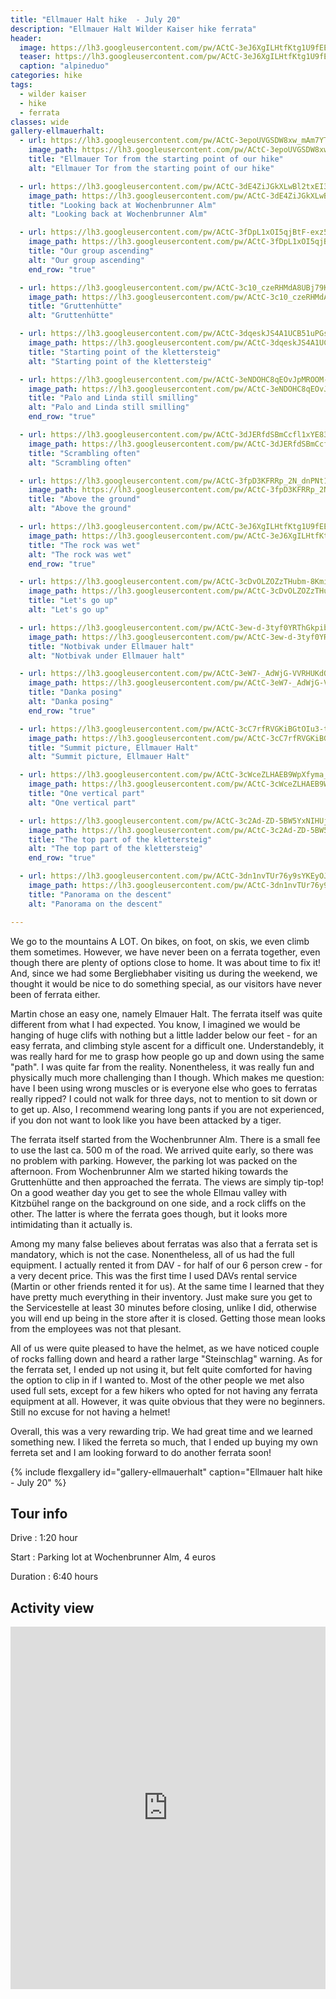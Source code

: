 ```yaml
---
title: "Ellmauer Halt hike  - July 20"
description: "Ellmauer Halt Wilder Kaiser hike ferrata"
header:
  image: https://lh3.googleusercontent.com/pw/ACtC-3eJ6XgILHtfKtg1U9fEEDqD72FOPKTpMktRuNH2IinJEdkse8l_5Gy8FoCmeNPc14fQLK4WiwYD4o-5BI9gmBapKAoYQ3nGNBPzWo2059aF9MedqU6BbCy1-Dp2KGQquYCGUmcBU_Z_CxQAFVKhen5lHQ=w1730-h1297-no?authuser=0
  teaser: https://lh3.googleusercontent.com/pw/ACtC-3eJ6XgILHtfKtg1U9fEEDqD72FOPKTpMktRuNH2IinJEdkse8l_5Gy8FoCmeNPc14fQLK4WiwYD4o-5BI9gmBapKAoYQ3nGNBPzWo2059aF9MedqU6BbCy1-Dp2KGQquYCGUmcBU_Z_CxQAFVKhen5lHQ=w800-h300-no?authuser=0
  caption: "alpineduo"
categories: hike
tags:
  - wilder kaiser
  - hike
  - ferrata
classes: wide
gallery-ellmauerhalt:
  - url: https://lh3.googleusercontent.com/pw/ACtC-3epoUVGSDW8xw_mAm7YTJi35-6OIJ-02pKUW39wAwne-0kuqdYlizJc7RqLp3rAYGF566OHqUz33jwRemSvZZQ1X289Xi3BtJ3VIFNtVkJ2hMi0hbcfu7S7ucS5MieNeodUxfBtiQo5HmDycAVlG0WH6g=w1730-h1297-no?authuser=0
    image_path: https://lh3.googleusercontent.com/pw/ACtC-3epoUVGSDW8xw_mAm7YTJi35-6OIJ-02pKUW39wAwne-0kuqdYlizJc7RqLp3rAYGF566OHqUz33jwRemSvZZQ1X289Xi3BtJ3VIFNtVkJ2hMi0hbcfu7S7ucS5MieNeodUxfBtiQo5HmDycAVlG0WH6g=w400-h300-no?authuser=0
    title: "Ellmauer Tor from the starting point of our hike"
    alt: "Ellmauer Tor from the starting point of our hike"

  - url: https://lh3.googleusercontent.com/pw/ACtC-3dE4ZiJGkXLwBl2txEI3W6UjDVi6-Jv15yA6--8IWqXjM912Pq4zXnG1VL5mpACPJ2H9h91kfDV-6EpWC18Ek7lxVo-izzSIgOIJEWvHDKhqoZ4ZV281_Gw13BnXBPBbzknnbhGqrHfCzBVwYLPm7Xh0g=w1730-h1297-no?authuser=0
    image_path: https://lh3.googleusercontent.com/pw/ACtC-3dE4ZiJGkXLwBl2txEI3W6UjDVi6-Jv15yA6--8IWqXjM912Pq4zXnG1VL5mpACPJ2H9h91kfDV-6EpWC18Ek7lxVo-izzSIgOIJEWvHDKhqoZ4ZV281_Gw13BnXBPBbzknnbhGqrHfCzBVwYLPm7Xh0g=w400-h300-no?authuser=0
    title: "Looking back at Wochenbrunner Alm"
    alt: "Looking back at Wochenbrunner Alm"

  - url: https://lh3.googleusercontent.com/pw/ACtC-3fDpL1xOI5qjBtF-exz5CdRv8hN_WPcdDsiGhb6V5wd6ncmySOUY7xdPcYNk-iWSyyO3rDOo00eMSmG3vZoEvBBrPvsQola6W4rzN9biQRc-Fka_wavOcN05RSqaTD9beef1NWos5RZa6iLU-EGnQZl9Q=w1730-h1297-no?authuser=0
    image_path: https://lh3.googleusercontent.com/pw/ACtC-3fDpL1xOI5qjBtF-exz5CdRv8hN_WPcdDsiGhb6V5wd6ncmySOUY7xdPcYNk-iWSyyO3rDOo00eMSmG3vZoEvBBrPvsQola6W4rzN9biQRc-Fka_wavOcN05RSqaTD9beef1NWos5RZa6iLU-EGnQZl9Q=w400-h300-no?authuser=0
    title: "Our group ascending"
    alt: "Our group ascending"
    end_row: "true"

  - url: https://lh3.googleusercontent.com/pw/ACtC-3c10_czeRHMdA8UBj79KKrbMiAwsOdD_nVJGvBZdWfJAlOBfl2SuyhUomLH8SStuub9JuSYIRP7fFdvhP9CNQbGqmS7ko-n1ULVPzteCnNeyp0OA5zLQFffC7n9lhXr89TJQwl3Utynwys3WqBtNAwugQ=w1730-h1297-no?authuser=0
    image_path: https://lh3.googleusercontent.com/pw/ACtC-3c10_czeRHMdA8UBj79KKrbMiAwsOdD_nVJGvBZdWfJAlOBfl2SuyhUomLH8SStuub9JuSYIRP7fFdvhP9CNQbGqmS7ko-n1ULVPzteCnNeyp0OA5zLQFffC7n9lhXr89TJQwl3Utynwys3WqBtNAwugQ=w400-h300-no?authuser=0
    title: "Gruttenhütte"
    alt: "Gruttenhütte"

  - url: https://lh3.googleusercontent.com/pw/ACtC-3dqeskJS4A1UCB51uPGsugpmCpdM-AMLFbpNIVJ1HYQ9Ji12GxNtJTEHs77oKmMWaUcySHtaqM6G7sVlTw4Mpil9fkairybSU_FraPMWHQcJAib5WNBopuc_MgXCvM5Hu5h3VOCMpW3KCRBlfzhm-fBNA=w1730-h1297-no?authuser=0
    image_path: https://lh3.googleusercontent.com/pw/ACtC-3dqeskJS4A1UCB51uPGsugpmCpdM-AMLFbpNIVJ1HYQ9Ji12GxNtJTEHs77oKmMWaUcySHtaqM6G7sVlTw4Mpil9fkairybSU_FraPMWHQcJAib5WNBopuc_MgXCvM5Hu5h3VOCMpW3KCRBlfzhm-fBNA=w400-h300-no?authuser=0
    title: "Starting point of the klettersteig"
    alt: "Starting point of the klettersteig"

  - url: https://lh3.googleusercontent.com/pw/ACtC-3eNDOHC8qEOvJpMROOM-dTwl8SxWr_QbZEQfIQJ6bN2P-eeSn1H0WKTsJYquXgM36qcttH0sRI7-qaCTAY-ouzcgC0uLliGYnUils2dQxZ4Zx8xb36Kv2YV8bTCvtFXr8BXOfLzP1SoXPu66M46xZrdYQ=w973-h1297-no?authuser=0
    image_path: https://lh3.googleusercontent.com/pw/ACtC-3eNDOHC8qEOvJpMROOM-dTwl8SxWr_QbZEQfIQJ6bN2P-eeSn1H0WKTsJYquXgM36qcttH0sRI7-qaCTAY-ouzcgC0uLliGYnUils2dQxZ4Zx8xb36Kv2YV8bTCvtFXr8BXOfLzP1SoXPu66M46xZrdYQ=w300-h400-no?authuser=0
    title: "Palo and Linda still smilling"
    alt: "Palo and Linda still smilling"
    end_row: "true"

  - url: https://lh3.googleusercontent.com/pw/ACtC-3dJERfdSBmCcfl1xYE83ndTakJQcq9pDBCnJaMnaQ7FRXpAow-lfeIoPZbR0q5ptM4NSs7vlvr2bLpAOWwRPPvSb_MJQHAjzXOPfshlzgNtC4Kv08YwmGhIvXJvr7F2Hq1OZ6MSQq1lBLE0dCllnWEW_A=w973-h1297-no?authuser=0
    image_path: https://lh3.googleusercontent.com/pw/ACtC-3dJERfdSBmCcfl1xYE83ndTakJQcq9pDBCnJaMnaQ7FRXpAow-lfeIoPZbR0q5ptM4NSs7vlvr2bLpAOWwRPPvSb_MJQHAjzXOPfshlzgNtC4Kv08YwmGhIvXJvr7F2Hq1OZ6MSQq1lBLE0dCllnWEW_A=w300-h400-no?authuser=0
    title: "Scrambling often"
    alt: "Scrambling often"

  - url: https://lh3.googleusercontent.com/pw/ACtC-3fpD3KFRRp_2N_dnPNt16daBNsqRfBZp3U4OAbDpjvyHWR1iveFNi1zd0WzJuAUmSn2fM78wDSiF6VpUIYgZYhu24h79kTdBU7ogR2ClzWAY_XkQJgpLoHq8iRhnIkHa8zhHtw5gtbx_uvDlmuPYU7sGg=w973-h1297-no?authuser=0
    image_path: https://lh3.googleusercontent.com/pw/ACtC-3fpD3KFRRp_2N_dnPNt16daBNsqRfBZp3U4OAbDpjvyHWR1iveFNi1zd0WzJuAUmSn2fM78wDSiF6VpUIYgZYhu24h79kTdBU7ogR2ClzWAY_XkQJgpLoHq8iRhnIkHa8zhHtw5gtbx_uvDlmuPYU7sGg=w300-h400-no?authuser=0
    title: "Above the ground"
    alt: "Above the ground"

  - url: https://lh3.googleusercontent.com/pw/ACtC-3eJ6XgILHtfKtg1U9fEEDqD72FOPKTpMktRuNH2IinJEdkse8l_5Gy8FoCmeNPc14fQLK4WiwYD4o-5BI9gmBapKAoYQ3nGNBPzWo2059aF9MedqU6BbCy1-Dp2KGQquYCGUmcBU_Z_CxQAFVKhen5lHQ=w1730-h1297-no?authuser=0
    image_path: https://lh3.googleusercontent.com/pw/ACtC-3eJ6XgILHtfKtg1U9fEEDqD72FOPKTpMktRuNH2IinJEdkse8l_5Gy8FoCmeNPc14fQLK4WiwYD4o-5BI9gmBapKAoYQ3nGNBPzWo2059aF9MedqU6BbCy1-Dp2KGQquYCGUmcBU_Z_CxQAFVKhen5lHQ=w400-h300-no?authuser=0
    title: "The rock was wet"
    alt: "The rock was wet"
    end_row: "true"

  - url: https://lh3.googleusercontent.com/pw/ACtC-3cDvOLZOZzTHubm-8Kmio54svjQtt7lXNgwMqivBf2gcWMGvspOpA2Ow3_Fs3mJDsAydFpgR9XvipWfzugXt6tMrxXPTgQ326Pl7Mg0_jfLQs5Z2wkETERN8-lWIvbbZ4taRuFSSfRRG5Vh3vp4fTZ1fg=w973-h1297-no?authuser=0
    image_path: https://lh3.googleusercontent.com/pw/ACtC-3cDvOLZOZzTHubm-8Kmio54svjQtt7lXNgwMqivBf2gcWMGvspOpA2Ow3_Fs3mJDsAydFpgR9XvipWfzugXt6tMrxXPTgQ326Pl7Mg0_jfLQs5Z2wkETERN8-lWIvbbZ4taRuFSSfRRG5Vh3vp4fTZ1fg=w300-h400-no?authuser=0
    title: "Let's go up"
    alt: "Let's go up"

  - url: https://lh3.googleusercontent.com/pw/ACtC-3ew-d-3tyf0YRThGkpib4dO236rAo9MJIfcuH2NOaSitSdzJVYHTIfkIx2RduY4VhsIwly47Jh5wW7zL3UoSzWojqZwbladJqICHYIqGVVqMTRODCDxlJ9AcwywUGmK89fEunKtGpGVjP-pT_4nqi51LQ=w1730-h1297-no?authuser=0
    image_path: https://lh3.googleusercontent.com/pw/ACtC-3ew-d-3tyf0YRThGkpib4dO236rAo9MJIfcuH2NOaSitSdzJVYHTIfkIx2RduY4VhsIwly47Jh5wW7zL3UoSzWojqZwbladJqICHYIqGVVqMTRODCDxlJ9AcwywUGmK89fEunKtGpGVjP-pT_4nqi51LQ=w400-h300-no?authuser=0
    title: "Notbivak under Ellmauer halt"
    alt: "Notbivak under Ellmauer halt"

  - url: https://lh3.googleusercontent.com/pw/ACtC-3eW7-_AdWjG-VVRHUKdQCuO-8kUcByaqPwGs75nf-KW7L8FbAM7S5mpN65S9FrDX73Cpsx5xaFc-CbiE4u9PvPmzYxN5Pwl-yVl88_UkpAayhbsFrvuUnk2N2kDqjIU4n29oA6IMaZjltbl5X-Z0fNDlQ=w988-h1316-no?authuser=0
    image_path: https://lh3.googleusercontent.com/pw/ACtC-3eW7-_AdWjG-VVRHUKdQCuO-8kUcByaqPwGs75nf-KW7L8FbAM7S5mpN65S9FrDX73Cpsx5xaFc-CbiE4u9PvPmzYxN5Pwl-yVl88_UkpAayhbsFrvuUnk2N2kDqjIU4n29oA6IMaZjltbl5X-Z0fNDlQ=w300-h400-no?authuser=0
    title: "Danka posing"
    alt: "Danka posing"
    end_row: "true"

  - url: https://lh3.googleusercontent.com/pw/ACtC-3cC7rfRVGKiBGtOIu3-tOocDX4yWG3XvQUw6aRde02yNc56_jz67SxMzhJvPXJzIYrbcMwm46cReWNNV5o-7lWcGrTsRlMVJPgf3nfWIxuJcn3bGisTF3Ua9NCnDLe4MUYiCxg0hKhpS5v3z2P1tT0MRg=w1756-h1316-no?authuser=0
    image_path: https://lh3.googleusercontent.com/pw/ACtC-3cC7rfRVGKiBGtOIu3-tOocDX4yWG3XvQUw6aRde02yNc56_jz67SxMzhJvPXJzIYrbcMwm46cReWNNV5o-7lWcGrTsRlMVJPgf3nfWIxuJcn3bGisTF3Ua9NCnDLe4MUYiCxg0hKhpS5v3z2P1tT0MRg=w400-h300-no?authuser=0
    title: "Summit picture, Ellmauer Halt"
    alt: "Summit picture, Ellmauer Halt"

  - url: https://lh3.googleusercontent.com/pw/ACtC-3cWceZLHAEB9WpXfyma_dkxfXNz8YnrUAlwkmQvstOrv3441aK44dvFUHkym2YFKpDTBgn1xasM3m7rhg3ZPLtTC-fkSf8JtzPhNxB9pq-MyzjCQm2K-0t5V3Wzrute0X1AuPuGnFgL8xDBIdZ6jTJjHg=w1756-h1316-no?authuser=0
    image_path: https://lh3.googleusercontent.com/pw/ACtC-3cWceZLHAEB9WpXfyma_dkxfXNz8YnrUAlwkmQvstOrv3441aK44dvFUHkym2YFKpDTBgn1xasM3m7rhg3ZPLtTC-fkSf8JtzPhNxB9pq-MyzjCQm2K-0t5V3Wzrute0X1AuPuGnFgL8xDBIdZ6jTJjHg=w400-h300-no?authuser=0
    title: "One vertical part"
    alt: "One vertical part"

  - url: https://lh3.googleusercontent.com/pw/ACtC-3c2Ad-ZD-5BW5YxNIHUjvSsjef2nQJV-7UJ9zphSuswCTaKAlShbDZQ45JXRQLjKxUhIOJzF5WMAuQ2n5ugelK_kcHSy-_qSMbekqNE8k07kYHakMK7JBf0wMjAgCwJdAWWi8_lgoulPkyyEdGE4Y-tgA=w1756-h1316-no?authuser=0
    image_path: https://lh3.googleusercontent.com/pw/ACtC-3c2Ad-ZD-5BW5YxNIHUjvSsjef2nQJV-7UJ9zphSuswCTaKAlShbDZQ45JXRQLjKxUhIOJzF5WMAuQ2n5ugelK_kcHSy-_qSMbekqNE8k07kYHakMK7JBf0wMjAgCwJdAWWi8_lgoulPkyyEdGE4Y-tgA=w400-h300-no?authuser=0
    title: "The top part of the klettersteig"
    alt: "The top part of the klettersteig"
    end_row: "true"

  - url: https://lh3.googleusercontent.com/pw/ACtC-3dn1nvTUr76y9sYKEyOJg3qhPESosBbfrwKbFPK-H3u5FwxwiIP80uVcE8gAMVjoDb7qLD8zYcJVWI30__If4YW3vnINf2eP38ku71a72PvMdaaGiHIeAvIoTMu6xQK7gtUgo1Gs31hhDo7aOL_i2xaOg=w2560-h716-no?authuser=0
    image_path: https://lh3.googleusercontent.com/pw/ACtC-3dn1nvTUr76y9sYKEyOJg3qhPESosBbfrwKbFPK-H3u5FwxwiIP80uVcE8gAMVjoDb7qLD8zYcJVWI30__If4YW3vnINf2eP38ku71a72PvMdaaGiHIeAvIoTMu6xQK7gtUgo1Gs31hhDo7aOL_i2xaOg=w400-h300-no?authuser=0
    title: "Panorama on the descent"
    alt: "Panorama on the descent"

---
```


We go to the mountains A LOT. On bikes, on foot, on skis, we even climb them sometimes. However, we have never been on a ferrata together, even though there are plenty of options close to home. It was about time to fix it! And, since we had some Bergliebhaber visiting us during the weekend, we thought it would be nice to do something special, as our visitors have never been of ferrata either.  

Martin chose an easy one, namely Elmauer Halt. The ferrata itself was quite different from what I had expected. You know, I imagined we would be hanging of huge clifs with nothing but a little ladder below our feet - for an easy ferrata, and climbing style ascent for a difficult one. Understandebly, it was really hard for me to grasp how people go up and down using the same "path". I was quite far from the reality. Nonentheless, it was really fun and physically much more challenging than I though. Which makes me question: have I been using wrong muscles or is everyone else who goes to ferratas really ripped? I could not walk for three days, not to mention to sit down or to get up. Also, I recommend wearing long pants if you are not experienced, if you don not want to look like you have been attacked by a tiger.  

The ferrata itself started from the Wochenbrunner Alm. There is a small fee to use the last ca. 500 m of the road. We arrived quite early, so there was no problem with parking. However, the parking lot was packed on the afternoon. From Wochenbrunner Alm we started hiking towards the Gruttenhütte and then approached the ferrata. The views are simply tip-top! On a good weather day you get to see the whole Ellmau valley with Kitzbühel range on the background on one side, and a rock cliffs on the other. The latter is where the ferrata goes though, but it looks more intimidating than it actually is.

Among my many false believes about ferratas was also that a ferrata set is mandatory, which is not the case. Nonentheless, all of us had the full equipment. I actually rented it from DAV - for half of our 6 person crew - for a very decent price. This was the first time I used DAVs rental service (Martin or other friends rented it for us). At the same time I learned that they have pretty much everything in their inventory. Just make sure you get to the Servicestelle at least 30 minutes before closing, unlike I did, otherwise you will end up being in the store after it is closed. Getting those mean looks from the employees was not that plesant.

All of us were quite pleased to have the helmet, as we have noticed couple of rocks falling down and heard a rather large "Steinschlag" warning. As for the ferrata set, I ended up not using it, but felt quite comforted for having the option to clip in if I wanted to. Most of the other people we met also used full sets, except for a few hikers who opted for not having any ferrata equipment at all. However, it was quite obvious that they were no beginners. Still no excuse for not having a helmet!

Overall, this was a very rewarding trip. We had great time and we learned something new. I liked the ferreta so much, that I ended up buying my own ferreta set and I am looking forward to do another ferrata soon!

{% include flexgallery id="gallery-ellmauerhalt" caption="Ellmauer halt hike - July 20" %}

## Tour info

Drive
: 1:20 hour

Start
: Parking lot at Wochenbrunner Alm, 4 euros

Duration
: 6:40 hours

## Activity view

<iframe src="https://www.komoot.com/tour/213366422/embed?profile=1" width="100%" height="580" frameborder="0" scrolling="no"></iframe>
